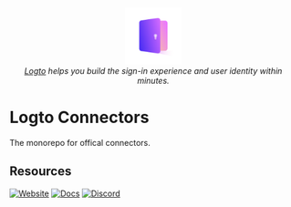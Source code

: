 <p align="center">
  <a href="https://logto.io" target="_blank" align="center" alt="Logto Logo">
      <img src="./logo.png" width="100">
  </a>
  <br/>
  <span><i><a href="https://logto.io" target="_blank">Logto</a> helps you build the sign-in experience and user identity within minutes.</i></span>
</p>

# Logto Connectors

The monorepo for offical connectors.

## Resources

[![Website](https://img.shields.io/badge/website-logto.io-8262F8.svg)](https://logto.io/)
[![Docs](https://img.shields.io/badge/docs-logto.io-green.svg)](https://docs.logto.io/docs/references/connectors/)
[![Discord](https://img.shields.io/discord/965845662535147551?logo=discord&logoColor=ffffff&color=7389D8&cacheSeconds=600)](https://discord.gg/UEPaF3j5e6)
